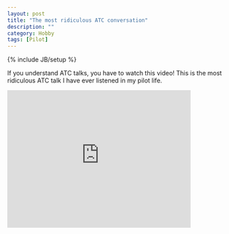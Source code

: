```yaml
---
layout: post
title: "The most ridiculous ATC conversation"
description: ""
category: Hobby 
tags: [Pilot]
---
```

{% include JB/setup %}

If you understand ATC talks, you have to watch this video! This is the most ridiculous ATC talk I have ever listened in my pilot life.

<iframe width="420" height="315" src="http://www.youtube.com/embed/lICb8p9SvvM?rel=0" frameborder="0"> </iframe>